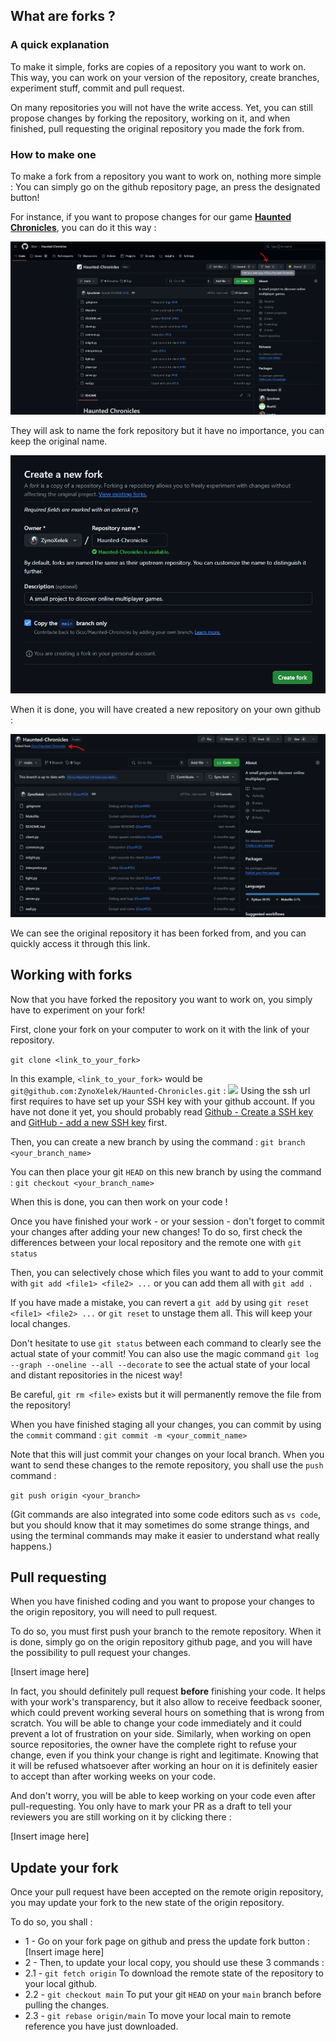 
## What are forks ?

### A quick explanation

To make it simple, forks are copies of a repository you want to work on. This way, you can work on your version of the repository, create branches, experiment stuff, commit and pull request.

On many repositories you will not have the write access. Yet, you can still propose changes by forking the repository, working on it, and when finished, pull requesting the original repository you made the fork from.

### How to make one

To make a fork from a repository you want to work on, nothing more simple :
You can simply go on the github repository page, an press the designated button!

For instance, if you want to propose changes for our game [**Haunted Chronicles**](https://github.com/iScsc/Haunted-Chronicles), you can do it this way :

![](fork-creation-1.png)

They will ask to name the fork repository but it have no importance, you can keep the original name.

![](fork-creation-2.png)

When it is done, you will have created a new repository on your own github :

![](fork-creation-3.png)

We can see the original repository it has been forked from, and you can quickly access it through this link.

## Working with forks

Now that you have forked the repository you want to work on, you simply have to experiment on your fork!

First, clone your fork on your computer to work on it with the link of your repository.

```git clone <link_to_your_fork>```

In this example, `<link_to_your_fork>` would be `git@github.com:ZynoXelek/Haunted-Chronicles.git` :
![](working-on-your-fork-1.png)
Using the ssh url first requires to have set up your SSH key with your github account. If you have not done it yet, you should probably read [Github - Create a SSH key](https://docs.github.com/en/authentication/connecting-to-github-with-ssh/generating-a-new-ssh-key-and-adding-it-to-the-ssh-agent) and [GitHub - add a new SSH key](https://docs.github.com/en/authentication/connecting-to-github-with-ssh/adding-a-new-ssh-key-to-your-github-account) first.

Then, you can create a new branch by using the command :
```git branch <your_branch_name>```

You can then place your git `HEAD` on this new branch by using the command :
```git checkout <your_branch_name>```

When this is done, you can then work on your code !

Once you have finished your work - or your session - don't forget to commit your changes after adding your new changes! To do so, first check the differences between your local repository and the remote one with ```git status```

Then, you can selectively chose which files you want to add to your commit with ```git add <file1> <file2> ...``` or you can add them all with ```git add .```

If you have made a mistake, you can revert a `git add` by using `git reset <file1> <file2> ...` or `git reset` to unstage them all. This will keep your local changes.

Don't hesitate to use `git status` between each command to clearly see the actual state of your commit! You can also use the magic command `git log --graph --oneline --all --decorate` to see the actual state of your local and distant repositories in the nicest way!

Be careful, `git rm <file>` exists but it will permanently remove the file from the repository!

When you have finished staging all your changes, you can commit by using the `commit` command :
```git commit -m <your_commit_name>```

Note that this will just commit your changes on your local branch.
When you want to send these changes to the remote repository, you shall use the `push` command :

```git push origin <your_branch>```

(Git commands are also integrated into some code editors such as `vs code`, but you should know that it may sometimes do some strange things, and using the terminal commands may make it easier to understand what really happens.)

## Pull requesting

When you have finished coding and you want to propose your changes to the origin repository, you will need to pull request.

To do so, you must first push your branch to the remote repository.
When it is done, simply go on the origin repository github page, and you will have the possibility to pull request your changes.

[Insert image here]

In fact, you should definitely pull request **before** finishing your code. It helps with your work's transparency, but it also allow to receive feedback sooner, which could prevent working several hours on something that is wrong from scratch. You will be able to change your code immediately and it could prevent a lot of frustration on your side.
Similarly, when working on open source repositories, the owner have the complete right to refuse your change, even if you think your change is right and legitimate. Knowing that it will be refused whatsoever after working an hour on it is definitely easier to accept than after working weeks on your code.

And don't worry, you will be able to keep working on your code even after pull-requesting. You only have to mark your PR as a draft to tell your reviewers you are still working on it by clicking there :

[Insert image here]

## Update your fork

Once your pull request have been accepted on the remote origin repository, you may update your fork to the new state of the origin repository.

To do so, you shall :

* 1 - Go on your fork page on github and press the update fork button :
[Insert image here]
* 2 - Then, to update your local copy, you should use these 3 commands :
* 2.1 - `git fetch origin` To download the remote state of the repository to your local github.
* 2.2 - `git checkout main` To put your git `HEAD` on your `main` branch before pulling the changes.
* 2.3 - `git rebase origin/main` To move your local main to remote reference you have just downloaded.
